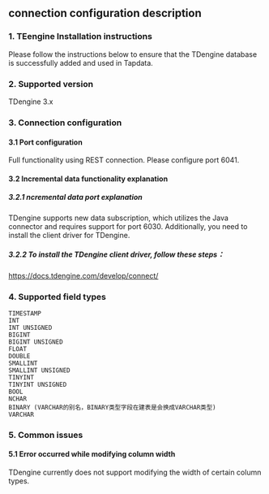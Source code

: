 ## **connection configuration description**

### **1. TEengine Installation instructions**

Please follow the instructions below to ensure that the TDengine database is successfully added and used in Tapdata.

### **2. Supported version**
TDengine 3.x

### **3. Connection configuration**
#### **3.1 Port configuration**
Full functionality using REST connection. Please configure port 6041.
#### **3.2 Incremental data functionality explanation**
##### **3.2.1 ncremental data port explanation**
TDengine supports new data subscription, which utilizes the Java connector and requires support for port 6030. Additionally, you need to install the client driver for TDengine.
##### **3.2.2 To install the TDengine client driver, follow these steps：**
https://docs.tdengine.com/develop/connect/

### **4. Supported field types**
```
TIMESTAMP
INT
INT UNSIGNED
BIGINT
BIGINT UNSIGNED
FLOAT
DOUBLE
SMALLINT
SMALLINT UNSIGNED
TINYINT
TINYINT UNSIGNED	
BOOL
NCHAR
BINARY (VARCHAR的别名，BINARY类型字段在建表是会换成VARCHAR类型)
VARCHAR
```
### **5. Common issues**
#### **5.1 Error occurred while modifying column width**
TDengine currently does not support modifying the width of certain column types.

